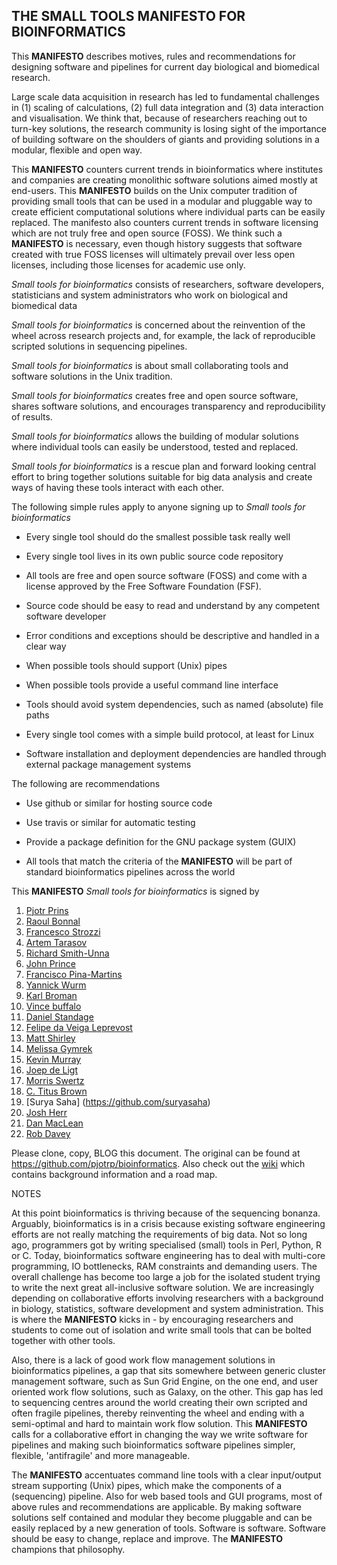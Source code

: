 ## THE SMALL TOOLS **MANIFESTO** FOR BIOINFORMATICS

This **MANIFESTO** describes motives, rules and recommendations for designing
software and pipelines for current day biological and biomedical research.

Large scale data acquisition in research has led to fundamental challenges in
(1) scaling of calculations, (2) full data integration and (3) data interaction
and visualisation. We think that, because of researchers reaching out to
turn-key solutions, the research community is losing sight of the importance of building
software on the shoulders of giants and providing solutions in a modular,
flexible and open way.

This **MANIFESTO** counters current trends in bioinformatics where institutes and
companies are creating monolithic software solutions aimed mostly at end-users.
This **MANIFESTO** builds on the Unix computer tradition of providing small tools
that can be used in a modular and pluggable way to create efficient
computational solutions where individual parts can be easily replaced.  The
manifesto also counters current trends in software licensing which are not
truly free and open source (FOSS). We think such a **MANIFESTO** is necessary,
even though history suggests that software created with true FOSS licenses will
ultimately prevail over less open licenses, including those licenses for
academic use only.

*Small tools for bioinformatics* consists of researchers, software developers,
statisticians and system administrators who work on biological and biomedical
data

*Small tools for bioinformatics* is concerned about the reinvention of the
wheel across research projects and, for example, the lack of reproducible 
scripted solutions in sequencing pipelines.

*Small tools for bioinformatics* is about small collaborating tools and
software solutions in the Unix tradition.

*Small tools for bioinformatics* creates free and open source software, shares
software solutions, and encourages transparency and reproducibility of results.

*Small tools for bioinformatics* allows the building of modular solutions where
individual tools can easily be understood, tested and replaced.

*Small tools for bioinformatics* is a rescue plan and forward looking central
effort to bring together solutions suitable for big data analysis and create
ways of having these tools interact with each other.

The following simple rules apply to anyone signing up to *Small tools for
bioinformatics*

* Every single tool should do the smallest possible task really well

* Every single tool lives in its own public source code repository

* All tools are free and open source software (FOSS) and come with a license
    approved by the Free Software Foundation (FSF).

* Source code should be easy to read and understand by any competent software
    developer
  
* Error conditions and exceptions should be descriptive and handled in 
    a clear way

* When possible tools should support (Unix) pipes

* When possible tools provide a useful command line interface 

* Tools should avoid system dependencies, such as named (absolute) file paths

* Every single tool comes with a simple build protocol, at least for Linux

* Software installation and deployment dependencies are handled through 
    external package management systems

The following are recommendations 

* Use github or similar for hosting source code

* Use travis or similar for automatic testing

* Provide a package definition for the GNU package system (GUIX)

* All tools that match the criteria of the **MANIFESTO** will be part of
    standard bioinformatics pipelines across the world

This **MANIFESTO** *Small tools for bioinformatics* is signed by 

1. [Pjotr Prins](http://thebird.nl/)
2. [Raoul Bonnal](https://github.com/helios)
3. [Francesco Strozzi](https://github.com/fstrozzi)
4. [Artem Tarasov](https://github.com/lomereiter)
5. [Richard Smith-Unna](https://github.com/Blahah)
6. [John Prince](https://github.com/jtprince)
7. [Francisco Pina-Martins](https://github.com/StuntsPT)
8. [Yannick Wurm](http://yannick.poulet.org)
9. [Karl Broman](http://www.biostat.wisc.edu/~kbroman)
10. [Vince buffalo](http://vincebuffalo.com)
11. [Daniel Standage](http://standage.github.io/)
12. [Felipe da Veiga Leprevost](http://www.leprevost.com.br)
13. [Matt Shirley](https://github.com/mdshw5)
14. [Melissa Gymrek](https://github.com/mgymrek)
15. [Kevin Murray](https://github.com/kdmurray91)
16. [Joep de Ligt](https://github.com/jdeligt)
17. [Morris Swertz](https://github.com/mswertz)
18. [C. Titus Brown](https://github.com/ctb/)
19. [Surya Saha] (https://github.com/suryasaha)
20. [Josh Herr](https://github.com/jrherr)
21. [Dan MacLean](https://github.com/danmaclean)
22. [Rob Davey](https://github.com/froggleston)

Please clone, copy, BLOG this document. The original can be found at 
https://github.com/pjotrp/bioinformatics. Also check out the
[wiki](https://github.com/pjotrp/bioinformatics/wiki) which contains
background information and a road map.

NOTES

At this point bioinformatics is thriving because of the sequencing bonanza.
Arguably, bioinformatics is in a crisis because existing software engineering
efforts are not really matching the requirements of big data. Not so long ago,
programmers got by writing specialised (small) tools in Perl, Python, R or C.
Today, bioinformatics software engineering has to deal with multi-core programming,
IO bottlenecks, RAM constraints and demanding users. The overall
challenge has become too large a job for the isolated student trying to
write the next great all-inclusive software solution. We are increasingly
depending on collaborative efforts involving researchers with a background in
biology, statistics, software development and system administration. This is
where the **MANIFESTO** kicks in - by encouraging researchers and students to come out
of isolation and write small tools that can be bolted together with other
tools.

Also, there is a lack of good work flow management solutions in bioinformatics
pipelines, a gap that sits somewhere between generic cluster management
software, such as Sun Grid Engine, on the one end, and user oriented work flow
solutions, such as Galaxy, on the other.  This gap has led to sequencing
centres around the world creating their own scripted and often fragile
pipelines, thereby reinventing the wheel and ending with a semi-optimal and
hard to maintain work flow solution. This  **MANIFESTO** calls for a collaborative
effort in changing the way we write software for pipelines and making
such bioinformatics software pipelines simpler, flexible,
'antifragile' and more manageable.

The **MANIFESTO** accentuates command line tools with a clear input/output stream
supporting (Unix) pipes, which make the components of a (sequencing) pipeline.
Also for web based tools and GUI programs, most of above rules and
recommendations are applicable. By making software solutions self contained and
modular they become pluggable and can be easily replaced by a new generation of
tools. Software is software. Software should be easy to change, replace and
improve. The **MANIFESTO** champions that philosophy.

